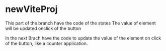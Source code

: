 # newViteProj
This part of the branch have the code of the states 
The value of element will be updated onclick of the button 

In the next Brach have the code to update the value of the element on click of the button, 
like a counter application.

